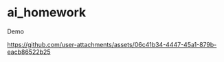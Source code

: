 # ai_homework
Demo 

https://github.com/user-attachments/assets/06c41b34-4447-45a1-879b-eacb86522b25
